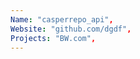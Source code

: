 ```yaml
--- 
Name: "casperrepo_api", 
Website: "github.com/dgdf", 
Projects: "BW.com",
--- 
```

<!--lang:en--> 

<!--lang:es--] 

<!--lang:de--] 

<!--lang:fr--] 

<!--lang:pl--] 

<!--lang:uk--] 

[!--lang:*--> 